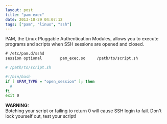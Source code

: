 ```yaml
---
layout: post
title: "pam exec"
date: 2013-10-29 04:07:12
tags: ["pam", "linux", "ssh"]
---
```


PAM, the Linux Pluggable Authentication Modules, allows you to execute programs
and scripts when SSH sessions are opened and closed.

```txt
# /etc/pam.d/sshd
session optional        pam_exec.so     /path/to/script.sh
```

```bash
# /path/to/script.sh

#!/bin/bash
if [ $PAM_TYPE = "open_session" ]; then
  # 
fi
exit 0
```

**WARNING:**   
Botching your script or failing to return 0 will cause SSH login
to fail. Don't lock yourself out, test your script!

